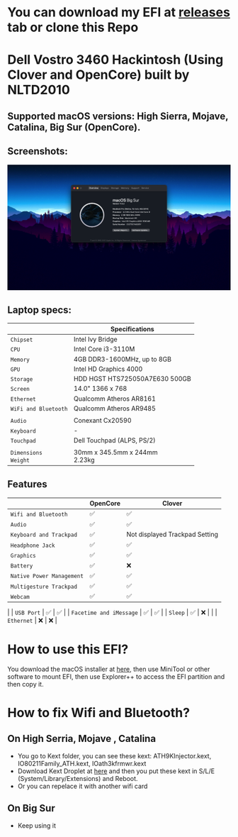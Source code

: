 # You can download my EFI at [releases](https://github.com/qilskcter/Dell-Vostro-3460-Hackintosh/releases) tab or clone this Repo

# Dell Vostro 3460 Hackintosh (Using Clover and OpenCore) built by NLTD2010
## Supported macOS versions: High Sierra, Mojave, Catalina, Big Sur (OpenCore).
## Screenshots:
![Screenshot](Screenshots/Screenshot.png)

## Laptop specs:



|                                           | Specifications                                                                                                                                            |
| ----------------------------------------- | -------------------------------------- |
| ``Chipset``                               | Intel Ivy Bridge                       |                                                                                                                                               |                                                                                    |
| ``CPU``                                   | Intel Core i3-3110M                    |                                                                                                                        |                                                                                    |
| ``Memory``                                | 4GB DDR3-1600MHz, up to 8GB            |                                                                                                                    |                                                                                    |
| ``GPU``                                   | Intel HD Graphics 4000                 |                                                                                                                                               |                                                                                    |
| ``Storage``                               | HDD HGST HTS725050A7E630 500GB         |                                                                                                                        |                                                                                    |
| ``Screen``                                | 14.0" 1366 x 768                       |                                                                                                                                               |                                                                                    |
| ``Ethernet``                              | Qualcomm Atheros AR8161                |                                                                                                                                              |                                                                                    |
| ``WiFi and Bluetooth``                    | Qualcomm Atheros AR9485                |
|                                                                                    |
| ``Audio``                                 | Conexant Cx20590                       |                                                                                                                                               |                                                                                    |
| ``Keyboard``                              | -                                      |                                                                                                                                               |                                                                                    |
| ``Touchpad``                              | Dell Touchpad (ALPS, PS/2)             |
|                                                                                    |
| ``Dimensions``<br>``Weight``              | 30mm x 345.5mm x 244mm<br>2.23kg       |                                                                                                           |
## Features


|                                           | OpenCore                                                             | Clover                                                                                                                   |
| ----------------------------------------- | ----------------------------------------------------------------------------- | --------------------------------------------------------------------------------------------------------------------------------------------- |
| ``Wifi and Bluetooth``                    |      ✅                                                            |       ✅                                                                                                                                            |
| ``Audio``                                 |      ✅ | ✅                                                                                                                                               |
| ``Keyboard and Trackpad``                 |   ✅                                      |         Not displayed Trackpad Setting                                                                                                                                      |
| ``Headphone Jack``                         | ✅                                                       | ✅                                                                                                                                            |                                                                                         |
| ``Graphics``                               | ✅                                              | ✅                                                                                                                              |
| ``Battery``                                | ✅                                           |        ❌                                                                                                                                       |
| ``Native Power Management``                                | ✅                                                          | ✅                                                                                                                                           |
| ``Multigesture Trackpad``                | ✅                                                 | ✅                                                                                                                                              |
| ``Webcam``                                  | ✅                                                        |✅  |
|
| ``USB Port``                             | ✅                          | ✅
|
| ``Facetime and iMessage``                        | ✅            | ✅
|
| ``Sleep``                               | ✅                                                               | ❌                                                                                                                              |                                                                                                                                             |
| ``Ethernet``                              | ❌                                                    | ❌                                                                                           |


# How to use this EFI?
You download the macOS installer at [here](https://www.olarila.com/topic/6278-hackintosh-and-macintosh-olarila-vanilla-images-macos/), then use MiniTool or other software to mount EFI, then use Explorer++ to access the EFI partition and then copy it.
# How to fix Wifi and Bluetooth?
## On High Serria, Mojave , Catalina
- You go to Kext folder, you can see these kext: ATH9KInjector.kext, IO80211Family_ATH.kext, IOath3kfrmwr.kext
- Download Kext Droplet at [here](https://github.com/chris1111/Kext-Droplet) and then you put these kext in S/L/E (System/Library/Extensions) and Reboot.
- Or you can repelace it with another wifi card
## On Big Sur
- Keep using it
